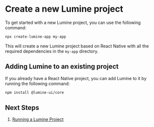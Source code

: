 # Create a new Lumine project

To get started with a new Lumine project, you can use the following command:

```bash
npx create-lumine-app my-app
```

This will create a new Lumine project based on React Native with all the required dependencies in the `my-app` directory.

## Adding Lumine to an existing project

If you already have a React Native project, you can add Lumine to it by running the following command:

```bash
npm install @lumine-ui/core
```

## Next Steps

1. [Running a Lumine Project](/docs/running-a-lumine-project)